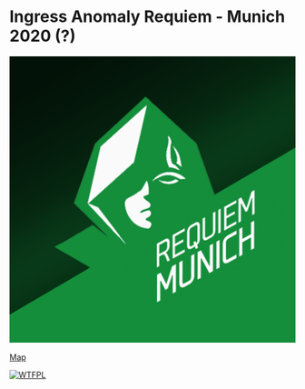 # Ingress Anomaly Requiem - Munich 2020 (?)

![Logo](img/Visit_Requiem_Munich_06.png)

[Map](https://enl.sgr.cc/map)

<a href="http://www.wtfpl.net/"><img
       src="http://www.wtfpl.net/wp-content/uploads/2012/12/wtfpl-badge-4.png"
       width="80" height="15" alt="WTFPL" /></a>
